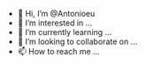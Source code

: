 - 👋 Hi, I’m @Antonioeu
- 👀 I’m interested in ...
- 🌱 I’m currently learning ...
- 💞️ I’m looking to collaborate on ...
- 📫 How to reach me ...

<!---
Antonioeu/Antonioeu is a ✨ special ✨ repository because its `README.md` (this file) appears on your GitHub profile.
You can click the Preview link to take a look at your changes.
--->
